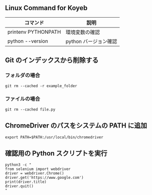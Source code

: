 ## Linux Command for Koyeb

| コマンド            | 説明                  |
| ------------------- | --------------------- |
| printenv PYTHONPATH | 環境変数の確認        |
| python --version    | python バージョン確認 |

## Git のインデックスから削除する

### フォルダの場合

```
git rm --cached -r example_folder
```

### ファイルの場合

```
git rm --cached file.py
```

## ChromeDriver のパスをシステムの PATH に追加

```
export PATH=$PATH:/usr/local/bin/chromedriver
```

## 確認用の Python スクリプトを実行

```
python3 -c "
from selenium import webdriver
driver = webdriver.Chrome()
driver.get('https://www.google.com')
print(driver.title)
driver.quit()
"
```
